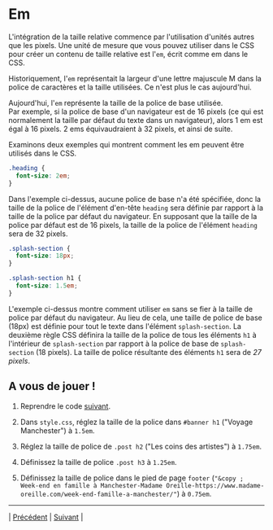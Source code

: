# Em

L'intégration de la taille relative commence par l'utilisation d'unités autres que les pixels. Une unité de mesure que vous pouvez utiliser dans le CSS pour créer un contenu de taille relative est l'`em`, écrit comme em dans le CSS.

Historiquement, l'`em` représentait la largeur d'une lettre majuscule M dans la police de caractères et la taille utilisées. Ce n'est plus le cas aujourd'hui.

Aujourd'hui, l'`em` représente la taille de la police de base utilisée.  
Par exemple, si la police de base d'un navigateur est de 16 pixels (ce qui est normalement la taille par défaut du texte dans un navigateur), alors 1 em est égal à 16 pixels.
2 ems équivaudraient à 32 pixels, et ainsi de suite.

Examinons deux exemples qui montrent comment les em peuvent être utilisés dans le CSS.

```css
.heading {
  font-size: 2em;
}
```

Dans l'exemple ci-dessus, aucune police de base n'a été spécifiée, donc la taille de la police de l'élément d'en-tête `heading` sera définie par rapport à la taille de la police par défaut du navigateur.
En supposant que la taille de la police par défaut est de 16 pixels, la taille de la police de l'élément `heading` sera de 32 pixels.

```css
.splash-section {
  font-size: 18px;
}

.splash-section h1 {
  font-size: 1.5em;
}
```

L'exemple ci-dessus montre comment utiliser `em` sans se fier à la taille de police par défaut du navigateur.
Au lieu de cela, une taille de police de base (18px) est définie pour tout le texte dans l'élément `splash-section`.
La deuxième règle CSS définira la taille de la police de tous les éléments `h1` à l'intérieur de  `splash-section` par rapport à la police de base de `splash-section` (18 pixels).
La taille de police résultante des éléments `h1` sera de *27 pixels*.


## A vous de jouer !

1. Reprendre le code [suivant](./versions-exercices/v0-10-1/).

2. Dans `style.css`, réglez la taille de la police dans `#banner h1` ("Voyage Manchester") à `1.5em`.

3. Réglez la taille de police de `.post h2` ("Les coins des artistes") à `1.75em`.

4. Définissez la taille de police `.post h3` à `1.25em`.

5. Définissez la taille de police dans le pied de page `footer` (`"&copy ; Week-end en famille à Manchester-Madame Oreille-https://www.madame-oreille.com/week-end-famille-a-manchester/"`) à `0.75em`.


___
| [Précédent](./1-mesures-relatives.md)       | [Suivant](./3-rem.md)       |
